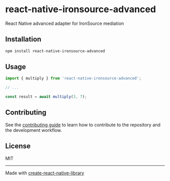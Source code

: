 # react-native-ironsource-advanced

React Native advanced adapter for IronSource mediation

## Installation

```sh
npm install react-native-ironsource-advanced
```

## Usage

```js
import { multiply } from 'react-native-ironsource-advanced';

// ...

const result = await multiply(3, 7);
```

## Contributing

See the [contributing guide](CONTRIBUTING.md) to learn how to contribute to the repository and the development workflow.

## License

MIT

---

Made with [create-react-native-library](https://github.com/callstack/react-native-builder-bob)
